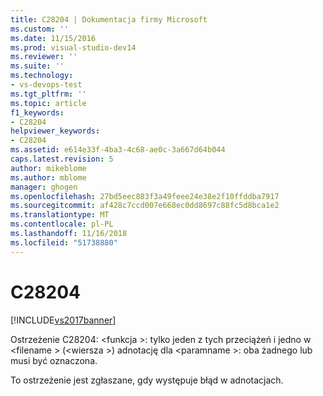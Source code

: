 ```yaml
---
title: C28204 | Dokumentacja firmy Microsoft
ms.custom: ''
ms.date: 11/15/2016
ms.prod: visual-studio-dev14
ms.reviewer: ''
ms.suite: ''
ms.technology:
- vs-devops-test
ms.tgt_pltfrm: ''
ms.topic: article
f1_keywords:
- C28204
helpviewer_keywords:
- C28204
ms.assetid: e614e33f-4ba3-4c68-ae0c-3a667d64b044
caps.latest.revision: 5
author: mikeblome
ms.author: mblome
manager: ghogen
ms.openlocfilehash: 27bd5eec883f3a49feee24e38e2f10ffddba7917
ms.sourcegitcommit: af428c7ccd007e668ec0dd8697c88fc5d8bca1e2
ms.translationtype: MT
ms.contentlocale: pl-PL
ms.lasthandoff: 11/16/2018
ms.locfileid: "51738880"
---
```

# <a name="c28204"></a>C28204
[!INCLUDE[vs2017banner](../includes/vs2017banner.md)]

Ostrzeżenie C28204: \<funkcja >: tylko jeden z tych przeciążeń i jedno w \<filename > (\<wiersza >) adnotację dla \<paramname >: oba żadnego lub musi być oznaczona.  
  
 To ostrzeżenie jest zgłaszane, gdy występuje błąd w adnotacjach.



